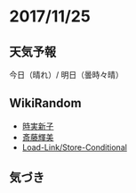 # 2017/11/25

## 天気予報

今日（晴れ）/ 明日（曇時々晴）

## WikiRandom

* [時実新子](https://ja.wikipedia.org/wiki/%E6%99%82%E5%AE%9F%E6%96%B0%E5%AD%90)
* [斎藤輝美](https://ja.wikipedia.org/wiki/%E6%96%8E%E8%97%A4%E8%BC%9D%E7%BE%8E)
* [Load-Link/Store-Conditional](https://ja.wikipedia.org/wiki/Load-Link%2FStore-Conditional)

## 気づき

